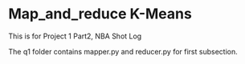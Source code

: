 # Map_and_reduce K-Means

This is for Project 1 Part2, NBA Shot Log


The q1 folder contains mapper.py and reducer.py for first subsection.

